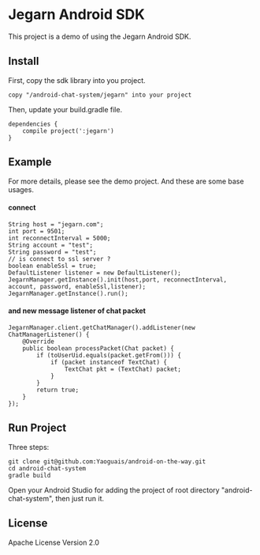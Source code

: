 # Jegarn Android SDK

This project is a demo of using the Jegarn Android SDK.




## Install


First, copy the sdk library into you project.

    copy "/android-chat-system/jegarn" into your project

Then, update your build.gradle file.

    dependencies {
        compile project(':jegarn')
    }




## Example

For more details, please see the demo project.
And these are some base usages.

#### connect

    String host = "jegarn.com";
    int port = 9501;
    int reconnectInterval = 5000;
    String account = "test";
    String password = "test";
    // is connect to ssl server ?
    boolean enableSsl = true;
    DefaultListener listener = new DefaultListener();
    JegarnManager.getInstance().init(host,port, reconnectInterval, account, password, enableSsl,listener);
    JegarnManager.getInstance().run();

#### and new message listener of chat packet

    JegarnManager.client.getChatManager().addListener(new ChatManagerListener() {
        @Override
        public boolean processPacket(Chat packet) {
            if (toUserUid.equals(packet.getFrom())) {
                if (packet instanceof TextChat) {
                    TextChat pkt = (TextChat) packet;
                }
            }
            return true;
        }
    });




## Run Project

Three steps:

    git clone git@github.com:Yaoguais/android-on-the-way.git
    cd android-chat-system
    gradle build

Open your Android Studio for adding the project of root directory "android-chat-system", then just run it.




## License

Apache License Version 2.0